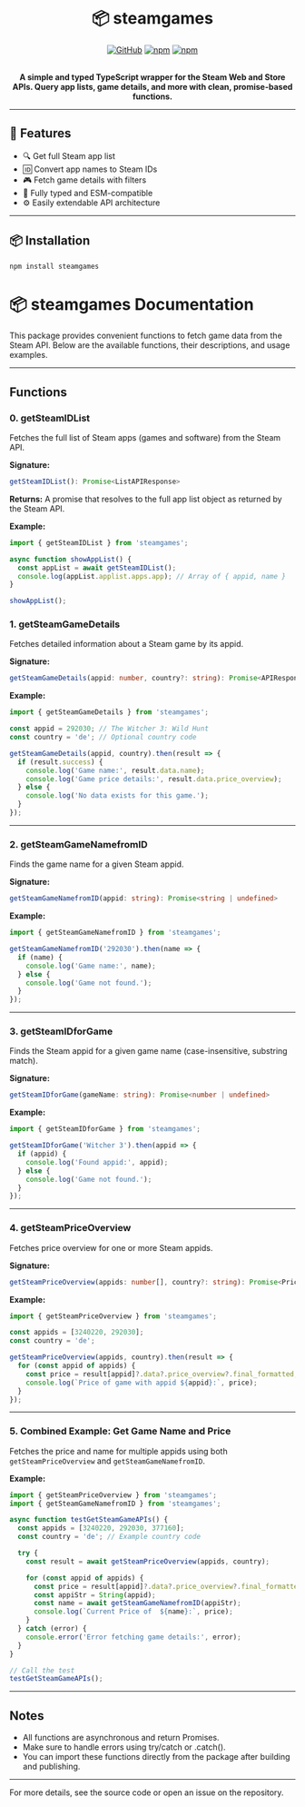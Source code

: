

<div align="center">
	<h1>📦 steamgames</h1>
  <a href="https://github.com/AuroPick/epic-free-games/blob/master/LICENSE"><img alt="GitHub" src="https://img.shields.io/github/license/AuroPick/epic-free-games"></a>
  <a href="https://www.npmjs.com/package/steamgames"><img alt="npm" src="https://img.shields.io/npm/v/steamgames"></a>
  <a href="https://www.npmjs.com/package/steamgames"><img alt="npm" src="https://img.shields.io/npm/dm/steamgames"></a>
   
  </br>
   </br>
	<p><b>A simple and typed TypeScript wrapper for the Steam Web and Store APIs.  
Query app lists, game details, and more with clean, promise-based functions.</b></p>

 
</div>


---

## 🚀 Features

- 🔍 Get full Steam app list
- 🆔 Convert app names to Steam IDs
- 🎮 Fetch game details with filters
- 🔌 Fully typed and ESM-compatible
- ⚙️ Easily extendable API architecture

---

## 📦 Installation

```bash
npm install steamgames
```

# 📦 steamgames Documentation

This package provides convenient functions to fetch game data from the Steam API. Below are the available functions, their descriptions, and usage examples.

---


## Functions

### 0. getSteamIDList
Fetches the full list of Steam apps (games and software) from the Steam API.

**Signature:**
```typescript
getSteamIDList(): Promise<ListAPIResponse>
```

**Returns:**
A promise that resolves to the full app list object as returned by the Steam API.

**Example:**
```typescript
import { getSteamIDList } from 'steamgames';

async function showAppList() {
  const appList = await getSteamIDList();
  console.log(appList.applist.apps.app); // Array of { appid, name }
}

showAppList();
```

### 1. getSteamGameDetails
Fetches detailed information about a Steam game by its appid.

**Signature:**
```typescript
getSteamGameDetails(appid: number, country?: string): Promise<APIResponse>
```

**Example:**
```typescript
import { getSteamGameDetails } from 'steamgames';

const appid = 292030; // The Witcher 3: Wild Hunt
const country = 'de'; // Optional country code

getSteamGameDetails(appid, country).then(result => {
  if (result.success) {
    console.log('Game name:', result.data.name);
    console.log('Game price details:', result.data.price_overview);
  } else {
    console.log('No data exists for this game.');
  }
});
```

---

### 2. getSteamGameNamefromID
Finds the game name for a given Steam appid.

**Signature:**
```typescript
getSteamGameNamefromID(appid: string): Promise<string | undefined>
```

**Example:**
```typescript
import { getSteamGameNamefromID } from 'steamgames';

getSteamGameNamefromID('292030').then(name => {
  if (name) {
    console.log('Game name:', name);
  } else {
    console.log('Game not found.');
  }
});
```

---

### 3. getSteamIDforGame
Finds the Steam appid for a given game name (case-insensitive, substring match).

**Signature:**
```typescript
getSteamIDforGame(gameName: string): Promise<number | undefined>
```

**Example:**
```typescript
import { getSteamIDforGame } from 'steamgames';

getSteamIDforGame('Witcher 3').then(appid => {
  if (appid) {
    console.log('Found appid:', appid);
  } else {
    console.log('Game not found.');
  }
});
```

---


### 4. getSteamPriceOverview
Fetches price overview for one or more Steam appids.

**Signature:**
```typescript
getSteamPriceOverview(appids: number[], country?: string): Promise<PriceAPIResponse>
```

**Example:**
```typescript
import { getSteamPriceOverview } from 'steamgames';

const appids = [3240220, 292030];
const country = 'de';

getSteamPriceOverview(appids, country).then(result => {
  for (const appid of appids) {
    const price = result[appid]?.data?.price_overview?.final_formatted;
    console.log(`Price of game with appid ${appid}:`, price);
  }
});
```

---

### 5. Combined Example: Get Game Name and Price
Fetches the price and name for multiple appids using both `getSteamPriceOverview` and `getSteamGameNamefromID`.

**Example:**
```typescript
import { getSteamPriceOverview } from 'steamgames';
import { getSteamGameNamefromID } from 'steamgames';

async function testGetSteamGameAPIs() {
  const appids = [3240220, 292030, 377160];
  const country = 'de'; // Example country code

  try {
    const result = await getSteamPriceOverview(appids, country);

    for (const appid of appids) {
      const price = result[appid]?.data?.price_overview?.final_formatted;
      const appiStr = String(appid);
      const name = await getSteamGameNamefromID(appiStr);
      console.log(`Current Price of  ${name}:`, price);
    }
  } catch (error) {
    console.error('Error fetching game details:', error);
  }
}

// Call the test
testGetSteamGameAPIs();
```

---

## Notes
- All functions are asynchronous and return Promises.
- Make sure to handle errors using try/catch or .catch().
- You can import these functions directly from the package after building and publishing.

---

For more details, see the source code or open an issue on the repository.

